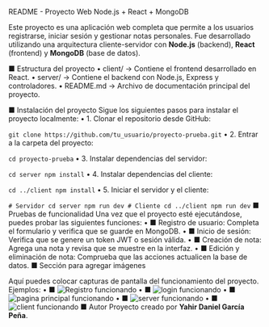  README - Proyecto Web Node.js + React +
MongoDB

Este proyecto es una aplicación web completa que permite a los usuarios registrarse, iniciar sesión y
gestionar notas personales. Fue desarrollado utilizando una arquitectura cliente-servidor con
**Node.js** (backend), **React** (frontend) y **MongoDB** (base de datos).

■ Estructura del proyecto
• client/ → Contiene el frontend desarrollado en React.
• server/ → Contiene el backend con Node.js, Express y controladores.
• README.md → Archivo de documentación principal del proyecto.

■ Instalación del proyecto
Sigue los siguientes pasos para instalar el proyecto localmente:
• 1. Clonar el repositorio desde GitHub:

``` git clone https://github.com/tu_usuario/proyecto-prueba.git ```
• 2. Entrar a la carpeta del proyecto:

``` cd proyecto-prueba ```
• 3. Instalar dependencias del servidor:

``` cd server npm install ```
• 4. Instalar dependencias del cliente:

``` cd ../client npm install ```
• 5. Iniciar el servidor y el cliente:

``` # Servidor cd server npm run dev # Cliente cd ../client npm run dev ```
■ Pruebas de funcionalidad
Una vez que el proyecto esté ejecutándose, puedes probar las siguientes funciones:
• ■ Registro de usuario: Completa el formulario y verifica que se guarde en MongoDB.
• ■ Inicio de sesión: Verifica que se genere un token JWT o sesión válida.
• ■ Creación de nota: Agrega una nota y revisa que se muestre en la interfaz.
• ■ Edición y eliminación de nota: Comprueba que las acciones actualicen la base de datos.
■ Sección para agregar imágenes

Aquí puedes colocar capturas de pantalla del funcionamiento del proyecto. Ejemplos:
• ■ ![Registro funcionando](./imagenes/registro.png)
• ■ ![login funcionando](./imagenes/login.png)
• ■ ![pagina principal funcionando](./imagenes/paginaprincipal.png)
• ■ ![server funcionando](./imagenes/cd%20server.png)
• ■ ![client funcionando](./imagenes/cd%20client.png)
■ Autor
Proyecto creado por **Yahir Daniel García Peña**.